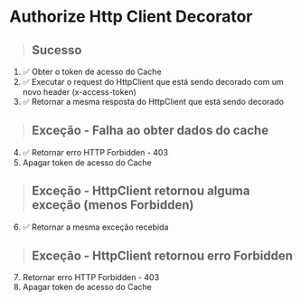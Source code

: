 # Authorize Http Client Decorator

> ## Sucesso
1. ✅ Obter o token de acesso do Cache
2. ✅ Executar o request do HttpClient que está sendo decorado com um novo header (x-access-token)
3. ✅ Retornar a mesma resposta do HttpClient que está sendo decorado

> ## Exceção - Falha ao obter dados do cache
4. ✅ Retornar erro HTTP Forbidden - 403
5. Apagar token de acesso do Cache

> ## Exceção - HttpClient retornou alguma exceção (menos Forbidden)
6. ✅ Retornar a mesma exceção recebida

> ## Exceção - HttpClient retornou erro Forbidden
7. Retornar erro HTTP Forbidden - 403
8. Apagar token de acesso do Cache